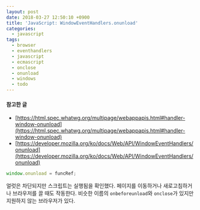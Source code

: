 ```yaml
---
layout: post
date: 2018-03-27 12:50:10 +0900
title: 'JavaScript: WindowEventHandlers.onunload'
categories:
  - javascript
tags:
  - browser
  - eventhandlers
  - javascript
  - ecmascript
  - onclose
  - onunload
  - windows
  - todo
---
```


#### 참고한 글
- [https://html.spec.whatwg.org/multipage/webappapis.html#handler-window-onunload](https://html.spec.whatwg.org/multipage/webappapis.html#handler-window-onunload)
- [https://developer.mozilla.org/ko/docs/Web/API/WindowEventHandlers/onunload](https://developer.mozilla.org/ko/docs/Web/API/WindowEventHandlers/onunload)

```js
window.onunload = funcRef;
```
얼럿은 차단되지만 스크립트는 실행됨을 확인했다. 페이지를 이동하거나 새로고침하거나 브라우저를 끌 때도 작동한다.
비슷한 이름의 `onbeforeunload`와 `onclose`가 있지만 지원하지 않는 브라우저가 있다.

